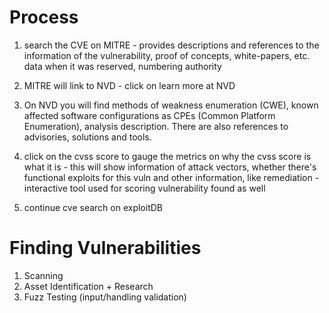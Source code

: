 
Process
=
1. search the CVE on MITRE - provides descriptions and references to the information of the vulnerability, proof of concepts, white-papers, etc. data when it was reserved, numbering authority

2. MITRE will link to NVD - click on learn more at NVD

3. On NVD you will find methods of weakness enumeration (CWE), known affected software configurations as CPEs (Common Platform Enumeration), analysis description. There are also references to advisories, solutions and tools.

4. click on the cvss score to gauge the metrics on why the cvss score is what it is - this will show information of attack vectors, whether there's functional exploits for this vuln and other information, like remediation - interactive tool used for scoring vulnerability found as well

5. continue cve search on exploitDB

Finding Vulnerabilities
=
1. Scanning
2. Asset Identification + Research
3. Fuzz Testing (input/handling validation)
